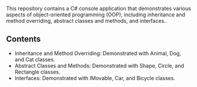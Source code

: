 
This repository contains a C# console application that demonstrates various aspects of object-oriented programming (OOP), including inheritance and method overriding, abstract classes and methods, and interfaces..

## Contents

- Inheritance and Method Overriding: Demonstrated with Animal, Dog, and Cat classes.
- Abstract Classes and Methods: Demonstrated with Shape, Circle, and Rectangle classes.
- Interfaces: Demonstrated with IMovable, Car, and Bicycle classes.

